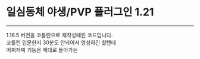 # 일심동체 야생/PVP 플러그인 1.21

---

1.16.5 버전을 코틀린으로 재작성때린 코드입니다.  
코틀린 입문한지 30분도 안되어서 엉성하긴 할텐데  
어찌저찌 기능은 제대로 돌아가는  
